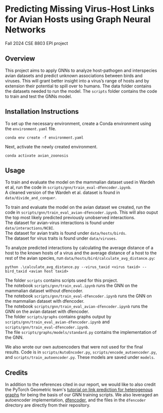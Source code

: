 # Predicting Missing Virus-Host Links for Avian Hosts using Graph Neural Networks
Fall 2024 CSE 8803 EPI project

## Overview
This project aims to apply GNNs to analyze host-pathogen and interspecies avian datasets and predict unknown associations between birds and viruses. This will grant better insight into a virus’s range of hosts and by extension their potential to spill over to humans. The data folder contains the datasets needed to run the model. The `scripts` folder contains the code to train and test the GNNs model.

## Installation Instructions
To set up the necessary environment, create a Conda environment using the `environment.yaml` file.

```conda env create -f environment.yaml```

Next, activate the newly created environment.

```conda activate avian_zoonosis```

## Usage
To train and evaluate the model on the mammalian dataset used in Wardeh et al, run the code in `scripts/gnn/train_eval-dfencoder.ipynb`.\
A cleaned version of the Wardeh et al. dataset is found in `data/divide_and_conquer`.

To train and evaluate the model on the avian dataset we created, run the code in `scripts/gnn/train_eval_avian-dfencoder.ipynb`. This will also ouput the top most likely predicted previously unobserved interactions.\
The dataset for avian-virus interactions is found under `data/interactions/NCBI`.\
The dataset for avian traits is found under `data/hosts/birds`.\
The dataset for virus traits is found under `data/viruses`.

To analyze predicted interactions by calculating the average distance of a host to the known hosts of a virus and the average distance of a host to the rest of the avian species, run `data/hosts/bird/calculate_avg_distance.py`:

``python .\calculate_avg_distance.py --virus_taxid <virus taxid> --bird_taxid <avian host taxid>``

The folder `scripts` contains scripts used for this project.\
The notebook `scripts/gnn/train_eval.ipynb` runs the GNN on the mammalian dataset without dfencoder.\
The notebook `scripts/gnn/train_eval-dfencoder.ipynb` runs the GNN on the mammalian dataset with dfencoder.\
The notebook `scripts/gnn/train_eval_avian-dfencoder.ipynb` runs the GNN on the avian dataset with dfencoder.\
The folder `scripts/graphs` contains graphs output by `scripts/gnn/train_eval_avian-dfencoder.ipynb` and `scripts/gnn/train_eval-dfencoder.ipynb`. \
The file `scripts/graphs/models/standard.py` contains the implementation of the GNN.

We also wrote our own autoencoders that were not used for the final results. Code is in `scripts/AutoEncoder.py`, `scripts/encode_autoencoder.py`, and `scripts/train_autoencoder.py`. These models are saved under `models`.

## Credits
In addition to the references cited in our report, we would like to also credit the PyTorch Geometric team's [tutorial on link prediction for heterogenous graphs](https://medium.com/@pytorch_geometric/link-prediction-on-heterogeneous-graphs-with-pyg-6d5c29677c70) for being the basis of our GNN training scripts. We also leveraged an autoencoder implementation, [dfencoder](https://github.com/AlliedToasters/dfencoder), and the files in the `dfencoder` directory are directly from their repository. 
